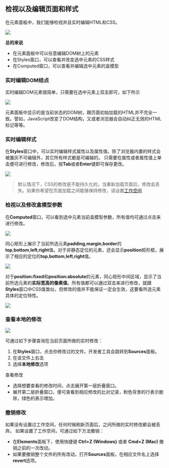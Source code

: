 ## 检视以及编辑页面和样式

在元素面板中，我们能够检视并且实时编辑HTML和CSS。

![](https://developers.google.cn/web/tools/chrome-devtools/inspect-styles/imgs/elements-panel.png)

**总的来说**

* 在元素面板中可以任意编辑DOM树上的元素
* 在Styles窗口，可以查看并改变选中元素的CSS样式
* 在Computed窗口，可以查看并编辑选中元素的盒模型

### 实时编辑DOM结点

实时编辑DOM元素很简单，只需要在选中元素上双击即可，如下所示

![](http://i1.piimg.com/582863/877a182d4341e0f9.gif)

元素面板中显示的是当前状态的DOM树，跟页面初始加载的HTML并不完全一致。譬如，JavaScript改变了DOM结构，又或者浏览器会自动纠正无效的HTML标记等等。

### 实时编辑样式

在**Styles**窗口中，可以实时编辑样式属性以及属性值。除了浏览器内置的样式会被置灰不可编辑外，其它所有样式都是可编辑的。
只需要在属性或者属性值上单击便可进行修改，修改后，按**Tab**或者**Enter**键即可保存更改。

![](https://developers.google.cn/web/tools/chrome-devtools/inspect-styles/imgs/edit-property-name.png)

> 默认情况下，CSS的修改是不能持久化的，当重新加载页面后，修改会丢失。如果你希望在页面加载之间能够保持修改，请设置[工作空间](https://developers.google.cn/web/tools/setup/setup-workflow)

### 检视以及修改盒模型参数

在**Computed**窗口，可以看到选中元素当前盒模型参数，所有值均可通过点击来进行修改。

![](https://developers.google.cn/web/tools/chrome-devtools/inspect-styles/imgs/computed-pane.png)

同心矩形上展示了当前所选元素**padding**,**margin**,**border**的**top**,**bottom**,**left**,**right**值。对于非静态定位的元素，还会显示**position**矩形框，展示了相应的定位的**top**,**bottom**,**left**,**right**值。

![](https://developers.google.cn/web/tools/chrome-devtools/inspect-styles/imgs/computed-non-static.png)

对于**position:fixed**和**position:absolute**的元素，同心矩形中间区域，显示了当前所选元素的**实际宽高的像素值**。所有值都可以通过双击来进行修改，就跟**Styles**窗口中CSS值类似，但修改的值并不能保证一定会生效，这要看所选元素具体的定位特性。

![](https://developers.google.cn/web/tools/chrome-devtools/inspect-styles/imgs/computed-fixed.png)

### 查看本地的修改

![](http://i1.piimg.com/582863/c3307dc70e84a187.gif)

可通过如下步骤查询在当前页面所做的实时修改：

1. 在**Styles**窗口，点击你修改过的文件。开发者工具会跳转到**Sources**面板。
2. 在该文件上右击
3. 选择**本地修改**选项

查看修改

* 选择想要查看的修改时间，点击展开第一层折叠窗口。
* 展开第二层折叠窗口，便可查看到相应修改的比对记录，粉色背景的行表示删除，绿色的表示增加。

### 撤销修改

如果没有设置过工作空间，任何时候刷新页面后，之间所做的实时修改都会被丢弃。
如果设置了工作空间，可通过如下方法撤销：

* 在**Elements**面板下，使用快捷键 **Ctrl+Z (Windows)** 或者 **Cmd+Z (Mac)**  撤销之前的一次改动。
* 如果要撤销整个文件的所有改动，打开**Sources**面板，在相应文件名上选择**revert**选项。

